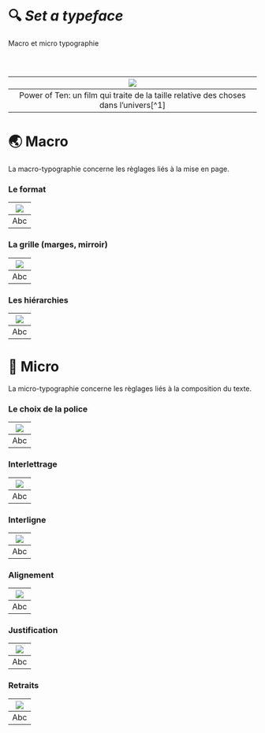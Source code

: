 # 🔍 *Set a typeface*
  Macro et micro typographie

  
### &nbsp;

|![](links/Eames_Power_of_Ten.gif) |
|:---:|
| Power of Ten: un film qui traite de la taille relative des choses dans l’univers[^1]           |

# 🌏 Macro

La macro-typographie concerne les règlages liés à la mise en page.

###  Le format

|![](links/Typo_Semiotic_v2_script.gif) |
|:---:|
| Abc          |

###  La grille (marges, mirroir)

|![](links/Typo_Semiotic_v2_script.gif) |
|:---:|
| Abc          |

###  Les hiérarchies

|![](links/Typo_Semiotic_v2_script.gif) |
|:---:|
| Abc          |

# 🦠 Micro

La micro-typographie concerne les règlages liés à la composition du texte.

###  Le choix de la police

|![](links/Typo_Semiotic_v2_script.gif) |
|:---:|
| Abc          |

###  Interlettrage

|![](links/Typo_Semiotic_v2_script.gif) |
|:---:|
| Abc          |

###  Interligne

|![](links/Typo_Semiotic_v2_script.gif) |
|:---:|
| Abc          |

###  Alignement

|![](links/Typo_Semiotic_v2_script.gif) |
|:---:|
| Abc          |

###  Justification

|![](links/Typo_Semiotic_v2_script.gif) |
|:---:|
| Abc          |

###  Retraits

|![](links/Typo_Semiotic_v2_script.gif) |
|:---:|
| Abc          |
